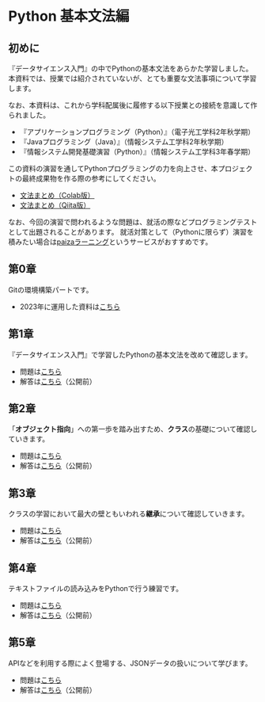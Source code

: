 # Python 基本文法編

## 初めに
『データサイエンス入門』の中でPythonの基本文法をあらかた学習しました。
本資料では、授業では紹介されていないが、とても重要な文法事項について学習します。

なお、本資料は、これから学科配属後に履修する以下授業との接続を意識して作られました。
- 『アプリケーションプログラミング（Python）』（電子光工学科2年秋学期）
- 『Javaプログラミング（Java）』（情報システム工学科2年秋学期）
- 『情報システム開発基礎演習（Python）』（情報システム工学科3年春学期）

この資料の演習を通してPythonプログラミングの力を向上させ、本プロジェクトの最終成果物を作る際の参考にしてください。

- [文法まとめ（Colab版）](https://github.com/kiryu-3/Prmn2023/blob/main/Python/2024/Systax/PythonBasic.ipynb)
- [文法まとめ（Qiita版）](https://qiita.com/kiryu-3/items/888319c76fd82440f601)

なお、今回の演習で問われるような問題は、就活の際などプログラミングテストとして出題されることがあります。
就活対策として（Pythonに限らず）演習を積みたい場合は[paizaラーニング](https://paiza.jp/works/mondai)というサービスがおすすめです。


## 第0章

Gitの環境構築パートです。
- 2023年に運用した資料は[こちら](https://scrapbox.io/Prmn2023/Git(Prmn2023))

## 第1章

『データサイエンス入門』で学習したPythonの基本文法を改めて確認します。

- 問題は[こちら](https://github.com/kiryu-3/Prmn2023/blob/main/Python/2024/Systax/question/PythonBasic_BasicSyntax_Question.ipynb)
- 解答は[こちら](https://github.com/kiryu-3/Prmn2023/blob/main/Python/2024/Systax/answer/PythonBasic_BasicSyntax_Answer.ipynb)（公開前）

## 第2章

「**オブジェクト指向**」への第一歩を踏み出すため、**クラス**の基礎について確認していきます。 

- 問題は[こちら](https://github.com/kiryu-3/Prmn2023/blob/main/Python/2024/Systax/question/PythonBasic_BasicClasses_Question.ipynb)
- 解答は[こちら](https://github.com/kiryu-3/Prmn2023/blob/main/Python/2024/Systax/answer/PythonBasic_BasicClasses_Answer.ipynb)（公開前）

## 第3章

クラスの学習において最大の壁ともいわれる**継承**について確認していきます。 

- 問題は[こちら](https://github.com/kiryu-3/Prmn2023/blob/main/Python/2024/Systax/question/PythonBasic_AdvancedClasses_Question.ipynb)
- 解答は[こちら](https://github.com/kiryu-3/Prmn2023/blob/main/Python/2024/Systax/answer/PythonBasic_AdvancedClasses_Answer.ipynb)（公開前）
  
## 第4章

テキストファイルの読み込みをPythonで行う練習です。  

- 問題は[こちら](https://github.com/kiryu-3/Prmn2023/blob/main/Python/2024/Systax/question/PythonBasic_TextFiles_Question.ipynb)
- 解答は[こちら](https://github.com/kiryu-3/Prmn2023/blob/main/Python/2024/Systax/answer/PythonBasic_TextFiles_Answer.ipynb)（公開前）


## 第5章

APIなどを利用する際によく登場する、JSONデータの扱いについて学びます。  

- 問題は[こちら](https://github.com/kiryu-3/Prmn2023/blob/main/Python/2024/Systax/question/PythonBasic_JSONProcessing_Question.ipynb)
- 解答は[こちら](https://github.com/kiryu-3/Prmn2023/blob/main/Python/2024/Systax/answer/PythonBasic_JSONProcessing_Answer.ipynb)（公開前）


